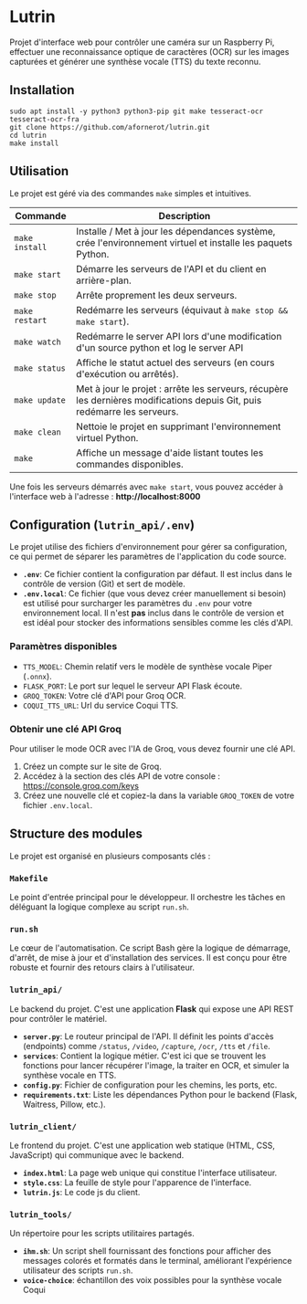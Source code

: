 # Lutrin

Projet d'interface web pour contrôler une caméra sur un Raspberry Pi, effectuer une reconnaissance optique de caractères (OCR) sur les images capturées et générer une synthèse vocale (TTS) du texte reconnu.

## Installation
 
```
sudo apt install -y python3 python3-pip git make tesseract-ocr tesseract-ocr-fra
git clone https://github.com/afornerot/lutrin.git
cd lutrin
make install
```

## Utilisation

Le projet est géré via des commandes `make` simples et intuitives.

| Commande        | Description                                                                                                               |
| --------------- | ------------------------------------------------------------------------------------------------------------------------- |
| `make install`  | Installe / Met à jour les dépendances système, crée l'environnement virtuel et installe les paquets Python.               |
| `make start`    | Démarre les serveurs de l'API et du client en arrière-plan.                                                               |
| `make stop`     | Arrête proprement les deux serveurs.                                                                                      |
| `make restart`  | Redémarre les serveurs (équivaut à `make stop && make start`).                                                            |
| `make watch`    | Redémarre le server API lors d'une modification d'un source python et log le server API                                   |
| `make status`   | Affiche le statut actuel des serveurs (en cours d'exécution ou arrêtés).                                                  |
| `make update`   | Met à jour le projet : arrête les serveurs, récupère les dernières modifications depuis Git, puis redémarre les serveurs. |
| `make clean`    | Nettoie le projet en supprimant l'environnement virtuel Python.                                                           |
| `make`          | Affiche un message d'aide listant toutes les commandes disponibles.                                                       |

Une fois les serveurs démarrés avec `make start`, vous pouvez accéder à l'interface web à l'adresse : **http://localhost:8000**

## Configuration (`lutrin_api/.env`)

Le projet utilise des fichiers d'environnement pour gérer sa configuration, ce qui permet de séparer les paramètres de l'application du code source.

-   **`.env`**: Ce fichier contient la configuration par défaut. Il est inclus dans le contrôle de version (Git) et sert de modèle.
-   **`.env.local`**: Ce fichier (que vous devez créer manuellement si besoin) est utilisé pour surcharger les paramètres du `.env` pour votre environnement local. Il n'est **pas** inclus dans le contrôle de version et est idéal pour stocker des informations sensibles comme les clés d'API.

### Paramètres disponibles

-   `TTS_MODEL`: Chemin relatif vers le modèle de synthèse vocale Piper (`.onnx`).
-   `FLASK_PORT`: Le port sur lequel le serveur API Flask écoute.
-   `GROQ_TOKEN`: Votre clé d'API pour Groq OCR.
-   `COQUI_TTS_URL`: Url du service Coqui TTS.

### Obtenir une clé API Groq

Pour utiliser le mode OCR avec l'IA de Groq, vous devez fournir une clé API.

1.  Créez un compte sur le site de Groq.
2.  Accédez à la section des clés API de votre console : https://console.groq.com/keys
3.  Créez une nouvelle clé et copiez-la dans la variable `GROQ_TOKEN` de votre fichier `.env.local`.

## Structure des modules

Le projet est organisé en plusieurs composants clés :

### `Makefile`
Le point d'entrée principal pour le développeur. Il orchestre les tâches en déléguant la logique complexe au script `run.sh`.

### `run.sh`
Le cœur de l'automatisation. Ce script Bash gère la logique de démarrage, d'arrêt, de mise à jour et d'installation des services. Il est conçu pour être robuste et fournir des retours clairs à l'utilisateur.

### `lutrin_api/`
Le backend du projet. C'est une application **Flask** qui expose une API REST pour contrôler le matériel.
- **`server.py`**: Le routeur principal de l'API. Il définit les points d'accès (endpoints) comme `/status`, `/video`, `/capture`, `/ocr`, `/tts` et `/file`.
- **`services`**: Contient la logique métier. C'est ici que se trouvent les fonctions pour lancer récupérer l'image, la traiter en OCR, et simuler la synthèse vocale en TTS.
- **`config.py`**: Fichier de configuration pour les chemins, les ports, etc.
- **`requirements.txt`**: Liste les dépendances Python pour le backend (Flask, Waitress, Pillow, etc.).

### `lutrin_client/`
Le frontend du projet. C'est une application web statique (HTML, CSS, JavaScript) qui communique avec le backend.
- **`index.html`**: La page web unique qui constitue l'interface utilisateur.
- **`style.css`**: La feuille de style pour l'apparence de l'interface.
- **`lutrin.js`**: Le code js du client.

### `lutrin_tools/`
Un répertoire pour les scripts utilitaires partagés.
- **`ihm.sh`**: Un script shell fournissant des fonctions pour afficher des messages colorés et formatés dans le terminal, améliorant l'expérience utilisateur des scripts `run.sh`.
- **`voice-choice`**: échantillon des voix possibles pour la synthèse vocale Coqui